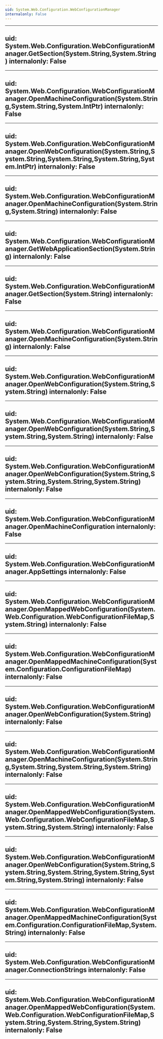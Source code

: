 ```yaml
---
uid: System.Web.Configuration.WebConfigurationManager
internalonly: False
---
```


---
uid: System.Web.Configuration.WebConfigurationManager.GetSection(System.String,System.String)
internalonly: False
---

---
uid: System.Web.Configuration.WebConfigurationManager.OpenMachineConfiguration(System.String,System.String,System.IntPtr)
internalonly: False
---

---
uid: System.Web.Configuration.WebConfigurationManager.OpenWebConfiguration(System.String,System.String,System.String,System.String,System.IntPtr)
internalonly: False
---

---
uid: System.Web.Configuration.WebConfigurationManager.OpenMachineConfiguration(System.String,System.String)
internalonly: False
---

---
uid: System.Web.Configuration.WebConfigurationManager.GetWebApplicationSection(System.String)
internalonly: False
---

---
uid: System.Web.Configuration.WebConfigurationManager.GetSection(System.String)
internalonly: False
---

---
uid: System.Web.Configuration.WebConfigurationManager.OpenMachineConfiguration(System.String)
internalonly: False
---

---
uid: System.Web.Configuration.WebConfigurationManager.OpenWebConfiguration(System.String,System.String)
internalonly: False
---

---
uid: System.Web.Configuration.WebConfigurationManager.OpenWebConfiguration(System.String,System.String,System.String)
internalonly: False
---

---
uid: System.Web.Configuration.WebConfigurationManager.OpenWebConfiguration(System.String,System.String,System.String,System.String)
internalonly: False
---

---
uid: System.Web.Configuration.WebConfigurationManager.OpenMachineConfiguration
internalonly: False
---

---
uid: System.Web.Configuration.WebConfigurationManager.AppSettings
internalonly: False
---

---
uid: System.Web.Configuration.WebConfigurationManager.OpenMappedWebConfiguration(System.Web.Configuration.WebConfigurationFileMap,System.String)
internalonly: False
---

---
uid: System.Web.Configuration.WebConfigurationManager.OpenMappedMachineConfiguration(System.Configuration.ConfigurationFileMap)
internalonly: False
---

---
uid: System.Web.Configuration.WebConfigurationManager.OpenWebConfiguration(System.String)
internalonly: False
---

---
uid: System.Web.Configuration.WebConfigurationManager.OpenMachineConfiguration(System.String,System.String,System.String,System.String)
internalonly: False
---

---
uid: System.Web.Configuration.WebConfigurationManager.OpenMappedWebConfiguration(System.Web.Configuration.WebConfigurationFileMap,System.String,System.String)
internalonly: False
---

---
uid: System.Web.Configuration.WebConfigurationManager.OpenWebConfiguration(System.String,System.String,System.String,System.String,System.String,System.String)
internalonly: False
---

---
uid: System.Web.Configuration.WebConfigurationManager.OpenMappedMachineConfiguration(System.Configuration.ConfigurationFileMap,System.String)
internalonly: False
---

---
uid: System.Web.Configuration.WebConfigurationManager.ConnectionStrings
internalonly: False
---

---
uid: System.Web.Configuration.WebConfigurationManager.OpenMappedWebConfiguration(System.Web.Configuration.WebConfigurationFileMap,System.String,System.String,System.String)
internalonly: False
---

